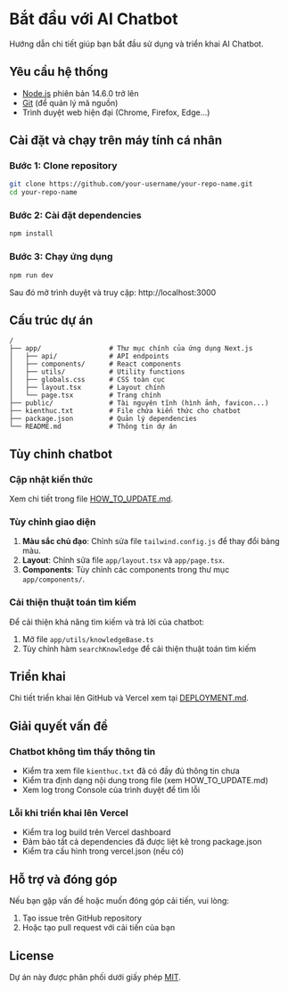 # Bắt đầu với AI Chatbot

Hướng dẫn chi tiết giúp bạn bắt đầu sử dụng và triển khai AI Chatbot.

## Yêu cầu hệ thống

- [Node.js](https://nodejs.org/) phiên bản 14.6.0 trở lên
- [Git](https://git-scm.com/) (để quản lý mã nguồn)
- Trình duyệt web hiện đại (Chrome, Firefox, Edge...)

## Cài đặt và chạy trên máy tính cá nhân

### Bước 1: Clone repository

```bash
git clone https://github.com/your-username/your-repo-name.git
cd your-repo-name
```

### Bước 2: Cài đặt dependencies

```bash
npm install
```

### Bước 3: Chạy ứng dụng

```bash
npm run dev
```

Sau đó mở trình duyệt và truy cập: http://localhost:3000

## Cấu trúc dự án

```
/
├── app/                 # Thư mục chính của ứng dụng Next.js
│   ├── api/             # API endpoints
│   ├── components/      # React components
│   ├── utils/           # Utility functions
│   ├── globals.css      # CSS toàn cục
│   ├── layout.tsx       # Layout chính
│   └── page.tsx         # Trang chính
├── public/              # Tài nguyên tĩnh (hình ảnh, favicon...)
├── kienthuc.txt         # File chứa kiến thức cho chatbot
├── package.json         # Quản lý dependencies
└── README.md            # Thông tin dự án
```

## Tùy chỉnh chatbot

### Cập nhật kiến thức

Xem chi tiết trong file [HOW_TO_UPDATE.md](HOW_TO_UPDATE.md).

### Tùy chỉnh giao diện

1. **Màu sắc chủ đạo**: Chỉnh sửa file `tailwind.config.js` để thay đổi bảng màu.
2. **Layout**: Chỉnh sửa file `app/layout.tsx` và `app/page.tsx`.
3. **Components**: Tùy chỉnh các components trong thư mục `app/components/`.

### Cải thiện thuật toán tìm kiếm

Để cải thiện khả năng tìm kiếm và trả lời của chatbot:

1. Mở file `app/utils/knowledgeBase.ts`
2. Tùy chỉnh hàm `searchKnowledge` để cải thiện thuật toán tìm kiếm

## Triển khai

Chi tiết triển khai lên GitHub và Vercel xem tại [DEPLOYMENT.md](DEPLOYMENT.md).

## Giải quyết vấn đề

### Chatbot không tìm thấy thông tin

- Kiểm tra xem file `kienthuc.txt` đã có đầy đủ thông tin chưa
- Kiểm tra định dạng nội dung trong file (xem HOW_TO_UPDATE.md)
- Xem log trong Console của trình duyệt để tìm lỗi

### Lỗi khi triển khai lên Vercel

- Kiểm tra log build trên Vercel dashboard
- Đảm bảo tất cả dependencies đã được liệt kê trong package.json
- Kiểm tra cấu hình trong vercel.json (nếu có)

## Hỗ trợ và đóng góp

Nếu bạn gặp vấn đề hoặc muốn đóng góp cải tiến, vui lòng:

1. Tạo issue trên GitHub repository
2. Hoặc tạo pull request với cải tiến của bạn

## License

Dự án này được phân phối dưới giấy phép [MIT](LICENSE). 